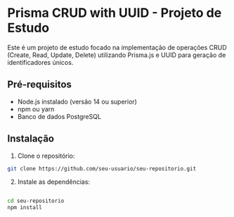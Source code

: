 # Prisma CRUD with UUID - Projeto de Estudo

Este é um projeto de estudo focado na implementação de operações CRUD (Create, Read, Update, Delete) utilizando Prisma.js e UUID para geração de identificadores únicos.

## Pré-requisitos

- Node.js instalado (versão 14 ou superior)
- npm ou yarn
- Banco de dados PostgreSQL

## Instalação

1. Clone o repositório:

```bash
git clone https://github.com/seu-usuario/seu-repositorio.git

```
2. Instale as dependências:

```bash

cd seu-repositorio
npm install

```

